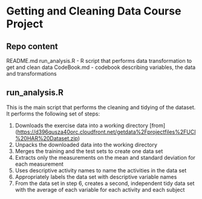 # Getting and Cleaning Data Course Project
## Repo content
README.md
run_analysis.R - R script that performs data transformation to get and clean data
CodeBook.md - codebook describing variables, the data and transformations

## run_analysis.R
This is the main script that performs the cleaning and tidying of the dataset.
It performs the following set of steps:
1. Downloads the exercise data into a working directory [from] (https://d396qusza40orc.cloudfront.net/getdata%2Fprojectfiles%2FUCI%20HAR%20Dataset.zip)
2. Unpacks the downloaded data into the working directory
3. Merges the training and the test sets to create one data set
4. Extracts only the measurements on the mean and standard deviation for each measurement
5. Uses descriptive activity names to name the activities in the data set
6. Appropriately labels the data set with descriptive variable names
7. From the data set in step 6, creates a second, independent tidy data set with the average of each variable for each activity and each subject
